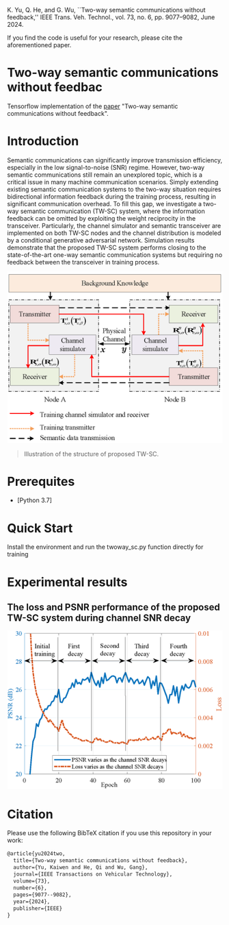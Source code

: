 K. Yu, Q. He, and G. Wu, ``Two-way semantic communications without feedback,'' IEEE Trans. Veh. Technol., vol. 73, no. 6, pp. 9077–9082, June 2024.

If you find the code is useful for your research, please cite the aforementioned paper.


# Two-way semantic communications without feedbac

Tensorflow implementation of the [paper](https://ieeexplore.ieee.org/document/10400867) "Two-way semantic communications without feedback". 

# Introduction
Semantic communications can significantly improve transmission efficiency, especially in the low signal-to-noise (SNR) regime. However, two-way semantic communications still remain an unexplored topic, which is a critical issue in many machine communication scenarios. Simply extending existing semantic communication systems to the two-way situation requires bidirectional information feedback during the training process, resulting in significant communication overhead. To fill this gap, we investigate a two-way semantic communication (TW-SC) system, where the information feedback can be omitted by exploiting the weight reciprocity in the transceiver. Particularly, the channel simulator and semantic transceiver are implemented on both TW-SC nodes and the channel distribution is modeled by a conditional generative adversarial network. Simulation results demonstrate that the proposed TW-SC system performs closing to the state-of-the-art one-way semantic communication systems but requiring no feedback between the transceiver in training process.


![ ](./figure/TW_SC.png)
>  Illustration of the structure of proposed TW-SC.


# Prerequites
* [Python 3.7]


# Quick Start

Install the environment and run the twoway_sc.py function directly for training

# Experimental results


## The loss and PSNR performance of the proposed TW-SC system during channel SNR decay

![ ](./figure/LOSSandPSNRvsSNRdecay-eps-converted-to.png)

# Citation

Please use the following BibTeX citation if you use this repository in your work:

```
@article{yu2024two,
  title={Two-way semantic communications without feedback},
  author={Yu, Kaiwen and He, Qi and Wu, Gang},
  journal={IEEE Transactions on Vehicular Technology},
  volume={73},
  number={6},
  pages={9077--9082},
  year={2024},
  publisher={IEEE}
}
```
